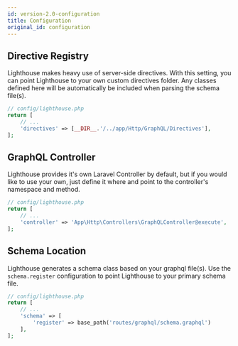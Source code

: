 ```yaml
---
id: version-2.0-configuration
title: Configuration
original_id: configuration
---
```


## Directive Registry

Lighthouse makes heavy use of server-side directives. With this setting, you can point Lighthouse to your own custom directives folder. Any classes defined here will be automatically be included when parsing the schema file(s).

```php
// config/lighthouse.php
return [
    // ...
    'directives' => [__DIR__.'/../app/Http/GraphQL/Directives'],
];
```

## GraphQL Controller

Lighthouse provides it's own Laravel Controller by default, but if you would like to use your own, just define it where and point to the controller's namespace and method.

```php
// config/lighthouse.php
return [
    // ...
    'controller' => 'App\Http\Controllers\GraphQLController@execute',
];
```

## Schema Location

Lighthouse generates a schema class based on your graphql file(s). Use the `schema.register` configuration to point Lighthouse to your primary schema file.

```php
// config/lighthouse.php
return [
    // ...
    'schema' => [
        'register' => base_path('routes/graphql/schema.graphql')
    ],
];
```
